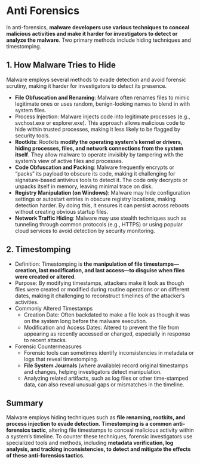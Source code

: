 <br>

# Anti Forensics
In anti-forensics, **malware developers use various techniques to conceal malicious activities and make it harder for investigators to detect or analyze the malware**. Two primary methods include hiding techniques and timestomping.

## 1. How Malware Tries to Hide
Malware employs several methods to evade detection and avoid forensic scrutiny, making it harder for investigators to detect its presence.
  - **File Obfuscation and Renaming**: Malware often renames files to mimic legitimate ones or uses random, benign-looking names to blend in with system files.
  - Process Injection: Malware injects code into legitimate processes (e.g., svchost.exe or explorer.exe). This approach allows malicious code to hide within trusted processes, making it less likely to be flagged by security tools.
  - **Rootkits**: Rootkits **modify the operating system’s kernel or drivers, hiding processes, files, and network connections from the system itself**. They allow malware to operate invisibly by tampering with the system’s view of active files and processes.
  - **Code Obfuscation and Packing**: Malware frequently encrypts or “packs” its payload to obscure its code, making it challenging for signature-based antivirus tools to detect it. The code only decrypts or unpacks itself in memory, leaving minimal trace on disk.
  - **Registry Manipulation (on Windows)**: Malware may hide configuration settings or autostart entries in obscure registry locations, making detection harder. By doing this, it ensures it can persist across reboots without creating obvious startup files.
  - **Network Traffic Hiding**: Malware may use stealth techniques such as tunneling through common protocols (e.g., HTTPS) or using popular cloud services to avoid detection by security monitoring.

## 2. Timestomping
  - Definition: Timestomping is **the manipulation of file timestamps—creation, last modification, and last access—to disguise when files were created or altered**.
  - Purpose: By modifying timestamps, attackers make it look as though files were created or modified during routine operations or on different dates, making it challenging to reconstruct timelines of the attacker’s activities.
  - Commonly Altered Timestamps
    - Creation Date: Often backdated to make a file look as though it was on the system long before the malware execution.
    - Modification and Access Dates: Altered to prevent the file from appearing as recently accessed or changed, especially in response to recent attacks.
  - Forensic Countermeasures
    - Forensic tools can sometimes identify inconsistencies in metadata or logs that reveal timestomping.
    - **File System Journals** (where available) record original timestamps and changes, helping investigators detect manipulation.
    - Analyzing related artifacts, such as log files or other time-stamped data, can also reveal unusual gaps or mismatches in the timeline.

## Summary
Malware employs hiding techniques such as **file renaming, rootkits, and process injection to evade detection**. **Timestomping is a common anti-forensics tactic**, altering file timestamps to conceal malicious activity within a system’s timeline. To counter these techniques, forensic investigators use specialized tools and methods, including **metadata verification, log analysis, and tracking inconsistencies, to detect and mitigate the effects of these anti-forensics tactics**.  
<br>